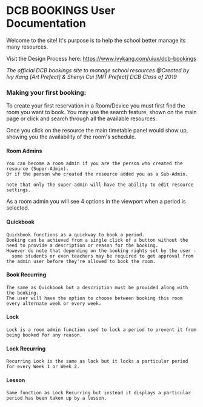 # DCB BOOKINGS User Documentation
Welcome to the site! 
It's purpose is to help the school better manage its many resources.

Visit the Design Process here: https://www.ivykang.com/uiux/dcb-bookings

*The official DCB bookings site to manage school resources*
*@Created by Ivy Kang [Art Prefect] & Shenyi Cui [MIT Prefect] DCB Class of 2019*

### Making your first booking:
To create your first reservation in a Room/Device you must first find the room you want to book. You may use the search feature, shown on the main page or click and search through all the available resources. 

Once you click on the resource the main timetable panel would show up, showing you the availability of the room's schedule. 

#### Room Admins
```
You can become a room admin if you are the person who created the resource (Super-Admin).
Or if the person who created the resource added you as a Sub-Admin. 

note that only the super-admin will have the ability to edit resource settings.
```
As a room admin you will see 4 options in the viewport when a period is selected.
#### Quickbook
```
Quickbook functions as a quickway to book a period. 
Booking can be achieved from a single click of a button without the need to provide a description or reason for the booking. 
However do note that depending on the booking rights set by the user - 
  some students or even teachers may be required to get approval from the admin user before they're allowed to book the room.
```
#### Book Recurring
```
The same as Quickbook but a description must be provided along with the booking. 
The user will have the option to choose between booking this room every alternate week or every week.
```
#### Lock
```
Lock is a room admin function used to lock a period to prevent it from being booked for any reason. 
```
#### Lock Recurring
```
Recurring Lock is the same as lock but it locks a particular period for every Week 1 or Week 2.
```
#### Lesson
```
Same function as Lock Recurring but instead it displays a particular period has been taken up by a lesson.
```
